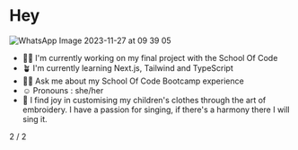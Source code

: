 # Hey 

![WhatsApp Image 2023-11-27 at 09 39 05](https://github.com/HannahThor/HannahThorley/assets/74144109/b9aa27ad-176b-4412-8759-3fa3a183fac7)

- :woman_technologist: I'm currently working on my final project with the School Of Code
- :potted_plant: I'm currently learning Next.js, Tailwind and TypeScript
- :raising_hand_woman: Ask me about my School Of Code Bootcamp experience
- :relaxed: Pronouns : she/her
- :thread: I find joy in customising my children's clothes through the art of embroidery. I have a passion for singing, if there's a harmony there I will sing it.


2 / 2






